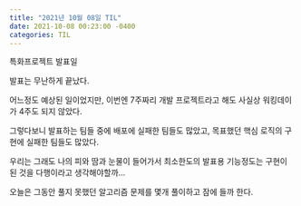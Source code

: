 ```yaml
---
title: "2021년 10월 08일 TIL"
date: 2021-10-08 00:23:00 -0400
categories: TIL
---
```


특화프로젝트 발표일

발표는 무난하게 끝났다.

어느정도 예상된 일이었지만, 이번엔 7주짜리 개발 프로젝트라고 해도 사실상 워킹데이가 4주도 되지 않았다.

그렇다보니 발표하는 팀들 중에 배포에 실패한 팀들도 많았고, 목표했던 핵심 로직의 구현에 실패한 팀들도 많았다.

우리는 그래도 나의 피와 땀과 눈물이 들어가서 최소한도의 발표용 기능정도는 구현이 된 것을 다행이라고 생각해야할까...

오늘은 그동안 풀지 못했던 알고리즘 문제를 몇개 풀이하고 잠에 들까 한다.
